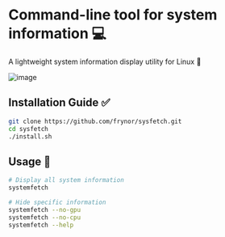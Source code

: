 # Command-line tool for system information 💻
A lightweight system information display utility for Linux 🌟

![image](https://github.com/user-attachments/assets/96f2c0dc-85af-4c1a-bddf-3740c806026c)

## Installation Guide ✅

```bash
git clone https://github.com/frynor/sysfetch.git
cd sysfetch
./install.sh
```

## Usage 🔨

```bash
# Display all system information
systemfetch

# Hide specific information
systemfetch --no-gpu
systemfetch --no-cpu
systemfetch --help

